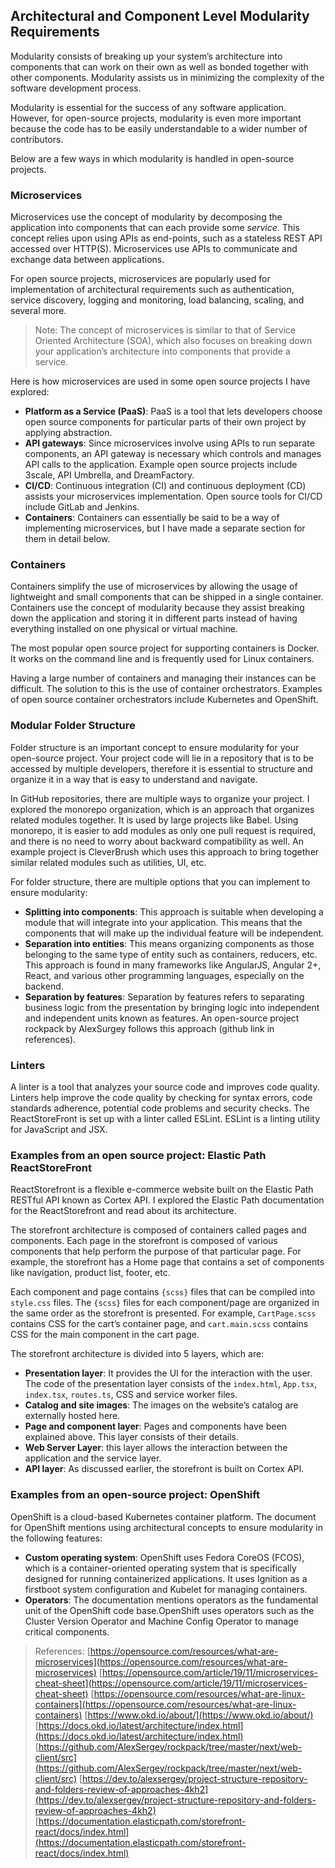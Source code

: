 
## Architectural and Component Level Modularity Requirements

Modularity consists of breaking up your system’s architecture into components that can work on their own as well as bonded together with other components. Modularity assists us in minimizing the complexity of the software development process.

Modularity is essential for the success of any software application. However, for open-source projects, modularity is even more important because the code has to be easily understandable to a wider number of contributors.

Below are a few ways in which modularity is handled in open-source projects.

### Microservices

Microservices use the concept of modularity by decomposing the application into components that can each provide some *service*. This concept relies upon using APIs as end-points, such as a stateless REST API accessed over HTTP(S). Microservices use APIs to communicate and exchange data between applications.

For open source projects, microservices are popularly used for implementation of architectural requirements such as authentication, service discovery, logging and monitoring, load balancing, scaling, and several more.

> Note: The concept of microservices is similar to that of Service Oriented Architecture (SOA), which also focuses on breaking down your application’s architecture into components that provide a service.

Here is how microservices are used in some open source projects I have explored:

-   **Platform as a Service (PaaS)**: PaaS is a tool that lets developers choose open source components for particular parts of their own project by applying abstraction.
-   **API gateways**: Since microservices involve using APIs to run separate components, an API gateway is necessary which controls and manages API calls to the application. Example open source projects include 3scale, API Umbrella, and DreamFactory.
-   **CI/CD**: Continuous integration (CI) and continuous deployment (CD) assists your microservices implementation. Open source tools for CI/CD include GitLab and Jenkins.
-   **Containers**: Containers can essentially be said to be a way of implementing microservices, but I have made a separate section for them in detail below.
    
### Containers

Containers simplify the use of microservices by allowing the usage of lightweight and small components that can be shipped in a single container. Containers use the concept of modularity because they assist breaking down the application and storing it in different parts instead of having everything installed on one physical or virtual machine.

The most popular open source project for supporting containers is Docker. It works on the command line and is frequently used for Linux containers.

Having a large number of containers and managing their instances can be difficult. The solution to this is the use of container orchestrators. Examples of open source container orchestrators include Kubernetes and OpenShift.

### Modular Folder Structure

Folder structure is an important concept to ensure modularity for your open-source project. Your project code will lie in a repository that is to be accessed by multiple developers, therefore it is essential to structure and organize it in a way that is easy to understand and navigate.

In GitHub repositories, there are multiple ways to organize your project. I explored the monorepo organization, which is an approach that organizes related modules together. It is used by large projects like Babel. Using monorepo, it is easier to add modules as only one pull request is required, and there is no need to worry about backward compatibility as well. An example project is CleverBrush which uses this approach to bring together similar related modules such as utilities, UI, etc.

For folder structure, there are multiple options that you can implement to ensure modularity:

-   **Splitting into components**: This approach is suitable when developing a module that will integrate into your application. This means that the components that will make up the individual feature will be independent.
-   **Separation into entities**: This means organizing components as those belonging to the same type of entity such as containers, reducers, etc. This approach is found in many frameworks like AngularJS, Angular 2+, React, and various other programming languages, especially on the backend.
-   **Separation by features**: Separation by features refers to separating business logic from the presentation by bringing logic into independent and independent units known as features. An open-source project rockpack by AlexSurgey follows this approach (github link in references).
    
### Linters

A linter is a tool that analyzes your source code and improves code quality. Linters help improve the code quality by checking for syntax errors, code standards adherence, potential code problems and security checks. The ReactStoreFront is set up with a linter called ESLint. ESLint is a linting utility for JavaScript and JSX.

### Examples from an open source project: Elastic Path ReactStoreFront

ReactStorefront is a flexible e-commerce website built on the Elastic Path RESTful API known as Cortex API. I explored the Elastic Path documentation for the ReactStorefront and read about its architecture.

The storefront architecture is composed of containers called pages and components. Each page in the storefront is composed of various components that help perform the purpose of that particular page. For example, the storefront has a Home page that contains a set of components like navigation, product list, footer, etc.

Each component and page contains `{scss}` files that can be compiled into `style.css` files. The `{scss}` files for each component/page are organized in the same order as the storefront is presented. For example, `CartPage.scss` contains CSS for the cart’s container page, and `cart.main.scss` contains CSS for the main component in the cart page.

The storefront architecture is divided into 5 layers, which are:

-   **Presentation layer**: It provides the UI for the interaction with the user. The code of the presentation layer consists of the `index.html`, `App.tsx`, `index.tsx`, `routes.ts`, CSS and service worker files.
-   **Catalog and site images**: The images on the website’s catalog are externally hosted here.
-   **Page and component layer**: Pages and components have been explained above. This layer consists of their details.
-   **Web Server Layer**: this layer allows the interaction between the application and the service layer.
-   **API layer**: As discussed earlier, the storefront is built on Cortex API.
    
### Examples from an open-source project: OpenShift

OpenShift is a cloud-based Kubernetes container platform. The document for OpenShift mentions using architectural concepts to ensure modularity in the following features:

-   **Custom operating system**: OpenShift uses Fedora CoreOS (FCOS), which is a container-oriented operating system that is specifically designed for running containerized applications. It uses Ignition as a firstboot system configuration and Kubelet for managing containers.
-   **Operators**: The documentation mentions operators as the fundamental unit of the OpenShift code base.OpenShift uses operators such as the Cluster Version Operator and Machine Config Operator to manage critical components.
    

> References:
[https://opensource.com/resources/what-are-microservices](https://opensource.com/resources/what-are-microservices)
[https://opensource.com/article/19/11/microservices-cheat-sheet](https://opensource.com/article/19/11/microservices-cheat-sheet)
[https://opensource.com/resources/what-are-linux-containers](https://opensource.com/resources/what-are-linux-containers)
[https://www.okd.io/about/](https://www.okd.io/about/)
[https://docs.okd.io/latest/architecture/index.html](https://docs.okd.io/latest/architecture/index.html)
[https://github.com/AlexSergey/rockpack/tree/master/next/web-client/src](https://github.com/AlexSergey/rockpack/tree/master/next/web-client/src)
[https://dev.to/alexsergey/project-structure-repository-and-folders-review-of-approaches-4kh2](https://dev.to/alexsergey/project-structure-repository-and-folders-review-of-approaches-4kh2)
[https://documentation.elasticpath.com/storefront-react/docs/index.html](https://documentation.elasticpath.com/storefront-react/docs/index.html)
